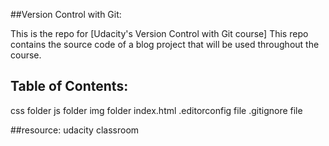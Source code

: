 ##Version Control with Git:

This is the repo for [Udacity's Version Control with Git course]
This repo contains the source code of a blog project that will be used throughout the course.

## Table of Contents:
css folder
js folder
img folder
index.html
.editorconfig file
.gitignore file

##resource:
udacity classroom
